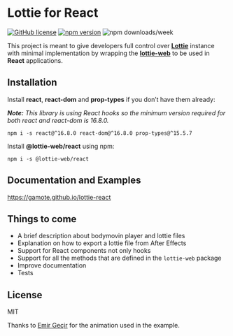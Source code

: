 # Lottie for React

[![GitHub license](https://img.shields.io/badge/license-MIT-blue.svg)](https://github.com/Gamote/lottie-react/blob/master/LICENSE) [![npm version](https://img.shields.io/npm/v/@lottie-web/react.svg?style=flat)](https://www.npmjs.com/package/@lottie-web/react) ![npm downloads/week](https://img.shields.io/npm/dw/@lottie-web/react)

This project is meant to give developers full control over **[Lottie](https://airbnb.design/lottie/)** instance with minimal implementation by wrapping the **[lottie-web](https://github.com/airbnb/lottie-web)** to be used in **React** applications.

## Installation

Install **react**, **react-dom** and **prop-types** if you don’t have them already:

_**Note:** This library is using React hooks so the minimum version required for both react and react-dom is 16.8.0._

```
npm i -s react@^16.8.0 react-dom@^16.8.0 prop-types@^15.5.7
```

Install **@lottie-web/react** using npm:
```
npm i -s @lottie-web/react
```

## Documentation and Examples

https://gamote.github.io/lottie-react

## Things to come

-   A brief description about bodymovin player and lottie files
-   Explanation on how to export a lottie file from After Effects
-   Support for React components not only hooks
-   Support for all the methods that are defined in the `lottie-web` package
-   Improve documentation
-   Tests

## License

MIT

Thanks to [Emir Geçir](https://lottiefiles.com/user/249884) for the animation used in the example.
